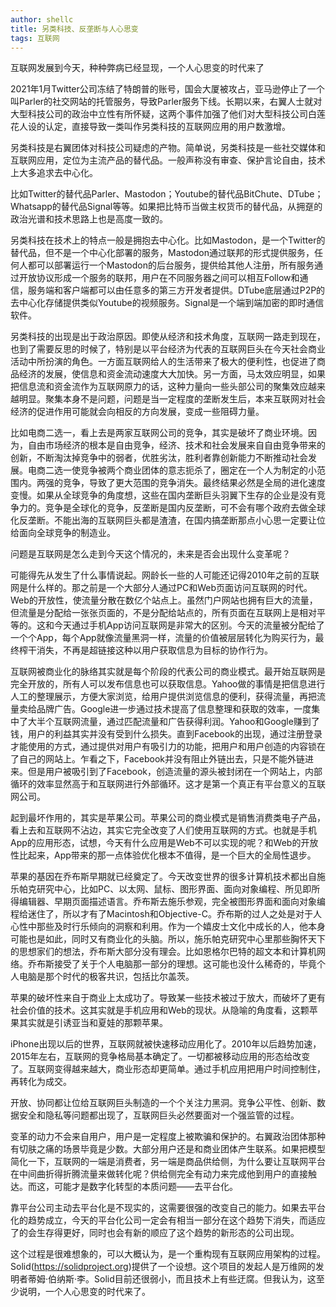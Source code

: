 ```yaml
---
author: shellc
title: 另类科技、反垄断与人心思变
tags: 互联网
---
```


互联网发展到今天，种种弊病已经显现，一个人心思变的时代来了

<!--more-->

2021年1月Twitter公司冻结了特朗普的账号，国会大厦被攻占，亚马逊停止了一个叫Parler的社交网站的托管服务，导致Parler服务下线。长期以来，右翼人士就对大型科技公司的政治中立性有所怀疑，这两个事件加强了他们对大型科技公司白莲花人设的认定，直接导致一类叫作另类科技的互联网应用的用户数激增。

另类科技是右翼团体对科技公司疑虑的产物。简单说，另类科技是一些社交媒体和互联网应用，定位为主流产品的替代品。一般声称没有审查、保护言论自由，技术上大多追求去中心化。

比如Twitter的替代品Parler、Mastodon；Youtube的替代品BitChute、DTube；Whatsapp的替代品Signal等等。如果把比特币当做主权货币的替代品，从拥趸的政治光谱和技术思路上也是高度一致的。

另类科技在技术上的特点一般是拥抱去中心化。比如Mastodon，是一个Twitter的替代品，但不是一个中心化部署的服务，Mastodon通过联邦的形式提供服务，任何人都可以部署运行一个Mastodon的后台服务，提供给其他人注册，所有服务通过开放协议形成一个服务的联邦，用户在不同服务器之间可以相互Follow和通信，服务端和客户端都可以由任意多的第三方开发者提供。DTube底层通过P2P的去中心化存储提供类似Youtube的视频服务。Signal是一个端到端加密的即时通信软件。

另类科技的出现是出于政治原因。即使从经济和技术角度，互联网一路走到现在，也到了需要反思的时候了，特别是以平台经济为代表的互联网巨头在今天社会商业活动中所扮演的角色。一方面互联网给人的生活带来了极大的便利性，也促进了商品经济的发展，使信息和资金流动速度大大加快。另一方面，马太效应明显，如果把信息流和资金流作为互联网原力的话，这种力量向一些头部公司的聚集效应越来越明显。聚集本身不是问题，问题是当一定程度的垄断发生后，本来互联网对社会经济的促进作用可能就会向相反的方向发展，变成一些阻碍力量。

比如电商二选一，看上去是两家互联网公司的竞争，其实是破坏了商业环境。因为，自由市场经济的根本是自由竞争，经济、技术和社会发展来自自由竞争带来的创新，不断淘汰掉竞争中的弱者，优胜劣汰，胜利者靠创新能力不断推动社会发展。电商二选一使竞争被两个商业团体的意志扼杀了，圈定在一个人为制定的小范围内。两强的竞争，导致了更大范围的竞争消失。最终结果必然是全局的进化速度变慢。如果从全球竞争的角度想，这些在国内垄断巨头羽翼下生存的企业是没有竞争力的。竞争是全球化的竞争，反垄断是国内反垄断，可不会有哪个政府去做全球化反垄断。不能出海的互联网巨头都是渣渣，在国内搞垄断那点小心思一定要让位给面向全球竞争的制造业。

问题是互联网是怎么走到今天这个情况的，未来是否会出现什么变革呢？

可能得先从发生了什么事情说起。网龄长一些的人可能还记得2010年之前的互联网是什么样的。那之前是一个大部分人通过PC和Web页面访问互联网的时代。Web的开放性，使流量分散在数亿个站点上。虽然门户网站也拥有巨大的流量，但流量是分配给一张张页面的，不是分配给站点的，所有页面在互联网上是相对平等的。这和今天通过手机App访问互联网是非常大的区别。今天的流量被分配给了一个个App，每个App就像流量黑洞一样，流量的价值被层层转化为购买行为，最终榨干消失，不再是超链接这种以用户获取信息为目标的协作行为。

互联网被商业化的脉络其实就是每个阶段的代表公司的商业模式。最开始互联网是完全开放的，所有人可以发布信息也可以获取信息。Yahoo做的事情是把信息进行人工的整理展示，方便大家浏览，给用户提供浏览信息的便利，获得流量，再把流量卖给品牌广告。Google进一步通过技术提高了信息整理和获取的效率，一度集中了大半个互联网流量，通过匹配流量和广告获得利润。Yahoo和Google赚到了钱，用户的利益其实并没有受到什么损失。直到Facebook的出现，通过注册登录才能使用的方式，通过提供对用户有吸引力的功能，把用户和用户创造的内容锁在了自己的网站上。乍看之下，Facebook并没有阻止外链出去，只是不能外链进来。但是用户被吸引到了Facebook，创造流量的源头被封闭在一个网站上，内部循环的效率显然高于和互联网进行外部循环。这才是第一个真正有平台意义的互联网公司。

起到最坏作用的，其实是苹果公司。苹果公司的商业模式是销售消费类电子产品，看上去和互联网不沾边，其实它完全改变了人们使用互联网的方式。也就是手机App的应用形态，试想，今天有什么应用是Web不可以实现的呢？和Web的开放性比起来，App带来的那一点体验优化根本不值得，是一个巨大的全局性退步。

苹果的基因在乔布斯早期就已经奠定了。今天改变世界的很多计算机技术都出自施乐帕克研究中心，比如PC、以太网、鼠标、图形界面、面向对象编程、所见即所得编辑器、早期页面描述语言。乔布斯去施乐参观，完全被图形界面和面向对象编程给迷住了，所以才有了Macintosh和Objective-C。乔布斯的过人之处是对于人心性中那些及时行乐倾向的洞察和利用。作为一个嬉皮士文化中成长的人，他本身可能也是如此，同时又有商业化的头脑。所以，施乐帕克研究中心里那些胸怀天下的思想家们的想法，乔布斯大部分没有理会。比如恩格尔巴特的超文本和计算机网络。乔布斯接受了关于个人电脑那一部分的理想。这可能也没什么稀奇的，毕竟个人电脑是那个时代的极客共识，包括比尔盖茨。

苹果的破坏性来自于商业上太成功了。导致某一些技术被过于放大，而破坏了更有社会价值的技术。这其实就是手机应用和Web的现状。从隐喻的角度看，这颗苹果其实就是引诱亚当和夏娃的那颗苹果。

iPhone出现以后的世界，互联网就被快速移动应用化了。2010年以后趋势加速，2015年左右，互联网的竞争格局基本确定了。一切都被移动应用的形态给改变了。互联网变得越来越大，商业形态却更简单。通过手机应用把用户时间控制住，再转化为成交。

开放、协同都让位给互联网巨头制造的一个个关注力黑洞。竞争公平性、创新、数据安全和隐私等问题都出现了，互联网巨头必然要面对一个强监管的过程。

变革的动力不会来自用户，用户是一定程度上被欺骗和保护的。右翼政治团体那种有切肤之痛的场景毕竟是少数。大部分用户还是和商业团体产生联系。如果把模型简化一下，互联网的一端是消费者，另一端是商品供给侧，为什么要让互联网平台在中间曲折得折腾流量来做转化呢？供给侧完全有动力来完成他到用户的直接触达。而这，可能才是数字化转型的本质问题——去平台化。

靠平台公司主动去平台化是不现实的，这需要很强的改变自己的能力。如果去平台化的趋势成立，今天的平台化公司一定会有相当一部分在这个趋势下消失，而适应了的会生存得更好，同时也会有新的顺应了这个趋势的新形态的公司出现。

这个过程是很难想象的，可以大概认为，是一个重构现有互联网应用架构的过程。Solid(https://solidproject.org)提供了一个设想。这个项目的发起人是万维网的发明者蒂姆·伯纳斯·李。Solid目前还很弱小，而且技术上有些迂腐。但我认为，这至少说明，一个人心思变的时代来了。

